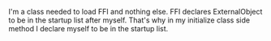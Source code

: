 I'm a class needed to load FFI and nothing else. FFI declares ExternalObject to be in the startup list after myself. That's why in my initialize class side method I declare myself to be in the startup list.